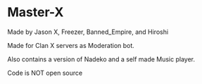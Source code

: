 # Master-X
Made by Jason X, Freezer, Banned_Empire, and Hiroshi

Made for Clan X servers as Moderation bot.

Also contains a version of Nadeko and a self made Music player.

Code is NOT open source

